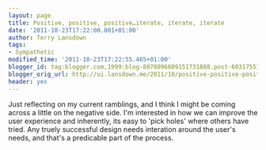 ```yaml
---
layout: page
title: Positive, positive, positive…iterate, iterate, iterate
date: '2011-10-23T17:22:00.001+01:00'
author: Terry Lansdown
tags:
- Sympathetic
modified_time: '2011-10-23T17:22:55.465+01:00'
blogger_id: tag:blogger.com,1999:blog-8878096609151731808.post-6031755154196523582
blogger_orig_url: http://ui.lansdown.me/2011/10/positive-positive-positiveiterate.html
header: yes
---
```


Just reflecting on my current ramblings, and I think I might be coming across a little on the negative side. I'm interested in how we can improve the user experience and inherently, its easy to 'pick holes' where others have tried. Any truely successful design needs interation around the user's needs, and that's a predicable part of the process.